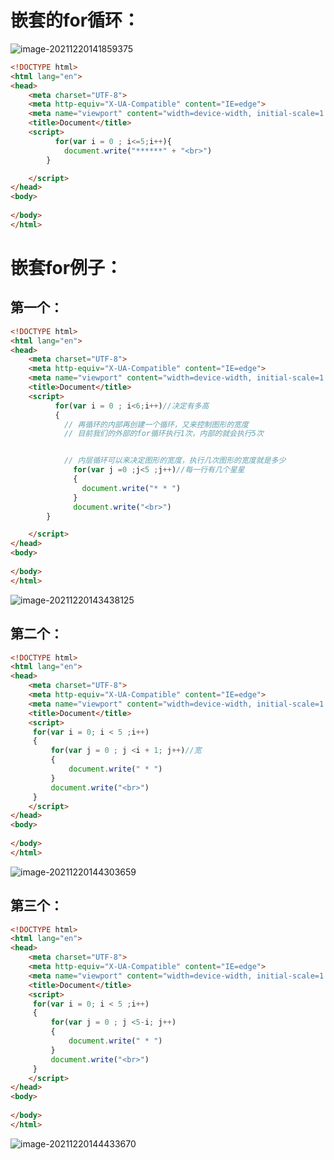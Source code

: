 # 嵌套的for循环：

![image-20211220141859375](../pic/image-20211220141859375.png)

```html
<!DOCTYPE html>
<html lang="en">
<head>
    <meta charset="UTF-8">
    <meta http-equiv="X-UA-Compatible" content="IE=edge">
    <meta name="viewport" content="width=device-width, initial-scale=1.0">
    <title>Document</title>
    <script>
          for(var i = 0 ; i<=5;i++){
            document.write("******" + "<br>")
        }

    </script>
</head>
<body>
    
</body>
</html>
```

# 嵌套for例子：

## 第一个：

```html
<!DOCTYPE html>
<html lang="en">
<head>
    <meta charset="UTF-8">
    <meta http-equiv="X-UA-Compatible" content="IE=edge">
    <meta name="viewport" content="width=device-width, initial-scale=1.0">
    <title>Document</title>
    <script>
          for(var i = 0 ; i<6;i++)//决定有多高
          {
            // 再循环的内部再创建一个循环，又来控制图形的宽度
            // 目前我们的外部的for循环执行1次，内部的就会执行5次


            // 内层循环可以来决定图形的宽度，执行几次图形的宽度就是多少
              for(var j =0 ;j<5 ;j++)//每一行有几个星星
              {
                document.write("* * ")
              }
              document.write("<br>")
        }

    </script>
</head>
<body>
    
</body>
</html>
```

![image-20211220143438125](../pic/image-20211220143438125.png)

## 第二个：

```html
<!DOCTYPE html>
<html lang="en">
<head>
    <meta charset="UTF-8">
    <meta http-equiv="X-UA-Compatible" content="IE=edge">
    <meta name="viewport" content="width=device-width, initial-scale=1.0">
    <title>Document</title>
    <script>
     for(var i = 0; i < 5 ;i++)
     {
         for(var j = 0 ; j <i + 1; j++)//宽
         {
             document.write(" * ")
         }
         document.write("<br>")
     }
    </script>
</head>
<body>
    
</body>
</html>
```

![image-20211220144303659](../pic/image-20211220144303659.png)

## 第三个：

```html
<!DOCTYPE html>
<html lang="en">
<head>
    <meta charset="UTF-8">
    <meta http-equiv="X-UA-Compatible" content="IE=edge">
    <meta name="viewport" content="width=device-width, initial-scale=1.0">
    <title>Document</title>
    <script>
     for(var i = 0; i < 5 ;i++)
     {
         for(var j = 0 ; j <5-i; j++)
         {
             document.write(" * ")
         }
         document.write("<br>")
     }
    </script>
</head>
<body>
    
</body>
</html>
```

![image-20211220144433670](../pic/image-20211220144433670.png)
